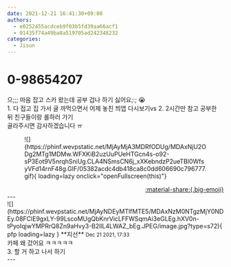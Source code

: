 ```yaml
---
date: 2021-12-21 16:41:30+09:00
authors:
  - e0252455acdceb9f03b5fd39aa66acf1
  - 01435f74a49ba8a519705ad242348232
categories:
  - Jisun
---
```


# 0-98654207

<div class="post-container" markdown="1">
<div class="content-container md-sidebar__scrollwrap" markdown="1">

으;;; 마음 잡고 스카 왔는데 공부 겁나 하기 싫어요;:;  😭 <br>1. 다 접고 집 가서 귤 까먹으면서 어제 놓친 븨앱 다시보기vs 2. 2시간만 참고 공부한 뒤 친구들이랑 롤하러 가기<br>골라주시면 감사하겠습니다 ㅠ
<figure markdown="1">
![](https://phinf.wevpstatic.net/MjAyMjA3MDRfODUg/MDAxNjU2ODg2MTg1MDMw.WFXKiB2uzUuPUeHTGcn4s-o92-sP3Eot9V5nrqhSniUg.CLA4NSmsCN6j_xXKebndzP2ueTBl0WfsyVFd14rnF48g.GIF/05382acdc4db418ca8c0dd606690c796777.gif){ loading=lazy onclick="openFullscreen(this)"}
</figure>


</div>
</div>

<div style="text-align: right;" markdown="1">
<a href="https://weverse.io/fromis9/fanpost/0-98654207" style="text-align: right;">:material-share:{.big-emoji}</a>
</div>
---

<div class="comments-container md-sidebar__scrollwrap" markdown="1">
<div class="comment" markdown="1">
<div class='id-container' markdown="1">
![](https://phinf.wevpstatic.net/MjAyNDEyMTlfMTE5/MDAxNzM0NTgzMjY0NDEy.08FClE9gxLY-99LscoMUgQbKnrVicLFFWSqmAi3eGLEg.hXV0n-tPyoIqjwYMPRrQ8Zn9aHvy3-B2llL4LWAZ_bEg.JPEG/image.jpg?type=s72){ pfp loading=lazy }
**<span class="artist">지선</span>** <small>Dec 21 2021, 17:33</small><br>
</div>
<div class='comment-body' markdown="1">
카페 왜 갔어요 ㅋㅋㅋㅋㅋ<br>3. 할 거 하고 나서 하기
</div>
</div>
</div>
---
